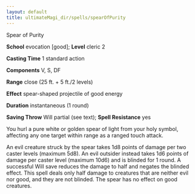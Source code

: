 ```yaml
---
layout: default
title: ultimateMagi_dir/spells/spearOfPurity
---
```

Spear of Purity

**School** evocation [good]; **Level** cleric 2

**Casting Time** 1 standard action

**Components** V, S, DF

**Range** close (25 ft. + 5 ft./2 levels)

**Effect** spear-shaped projectile of good energy

**Duration** instantaneous (1 round)

**Saving Throw** Will partial (see text); **Spell Resistance** yes

You hurl a pure white or golden spear of light from your holy symbol, affecting any one target within range as a ranged touch attack.

An evil creature struck by the spear takes 1d8 points of damage per two caster levels (maximum 5d8). An evil outsider instead takes 1d6 points of damage per caster level (maximum 10d6) and is blinded for 1 round. A successful Will save reduces the damage to half and negates the blinded effect. This spell deals only half damage to creatures that are neither evil nor good, and they are not blinded. The spear has no effect on good creatures.

